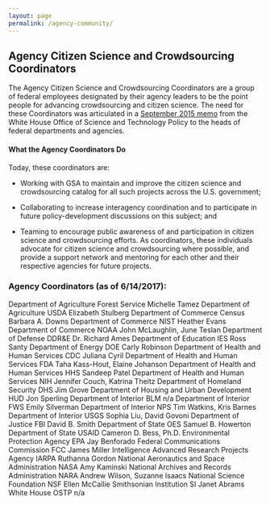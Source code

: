 ```yaml
---
layout: page
permalink: /agency-community/
---
```

## Agency Citizen Science and Crowdsourcing Coordinators
The Agency Citizen Science and Crowdsourcing Coordinators are a group of federal employees designated by their agency leaders to be the point people for advancing crowdsourcing and citizen science.  The need for these Coordinators was articulated in a [September 2015 memo](https://obamawhitehouse.archives.gov/blog/2015/09/30/accelerating-use-citizen-science-and-crowdsourcing-address-societal-and-scientific) from the White House Office of Science and Technology Policy to the heads of federal departments and agencies.
#### What the Agency Coordinators Do
Today, these coordinators are:
- Working with GSA to maintain and improve the citizen science and crowdsourcing catalog for all such projects across the U.S. government;
- Collaborating to increase interagency coordination and to participate in future policy-development discussions on this subject; and

- Teaming to encourage public awareness of and participation in citizen science and crowdsourcing efforts.
As coordinators, these individuals advocate for citizen science and crowdsourcing where possible, and provide a support network and mentoring for each other and their respective agencies for future projects.

### Agency Coordinators (as of 6/14/2017):
Department of Agriculture
Forest Service
Michelle Tamez
Department of Agriculture
USDA
Elizabeth Stulberg
Department of Commerce
Census
Barbara A. Downs
Department of Commerce
NIST
Heather Evans
Department of Commerce
NOAA
John McLaughlin, June Teslan
Department of Defense
DDR&E
Dr. Richard Ames
Department of Education
IES
Ross Santy
Department of Energy
DOE
Carly Robinson
Department of Health and Human Services
CDC
Juliana Cyril
Department of Health and Human Services
FDA
Taha Kass-Hout, Elaine Johanson
Department of Health and Human Services
HHS
Sandeep Patel
Department of Health and Human Services
NIH
Jennifer Couch, Katrina Theitz
Department of Homeland Security
DHS
Jim Grove
Department of Housing and Urban Development
HUD
Jon Sperling
Department of Interior
BLM
n/a
Department of Interior
FWS
Emily Silverman
Department of Interior
NPS
Tim Watkins, Kris Barnes
Department of Interior
USGS
Sophia Liu, David Govoni
Department of Justice
FBI
David B. Smith
Department of State
OES
Samuel B. Howerton
Department of State
USAID
Cameron D. Bess, Ph.D.
Environmental Protection Agency
EPA
Jay Benforado
Federal Communications Commission
FCC
James Miller
Intelligence Advanced Research Projects Agency
IARPA
Ruthanna Gordon
National Aeronautics and Space Administration
NASA
Amy Kaminski
National Archives and Records Administration
NARA
Andrew Wilson, Suzanne Isaacs
National Science Foundation
NSF
Ellen McCallie
Smithsonian Institution
SI
Janet Abrams
White House
OSTP
n/a
